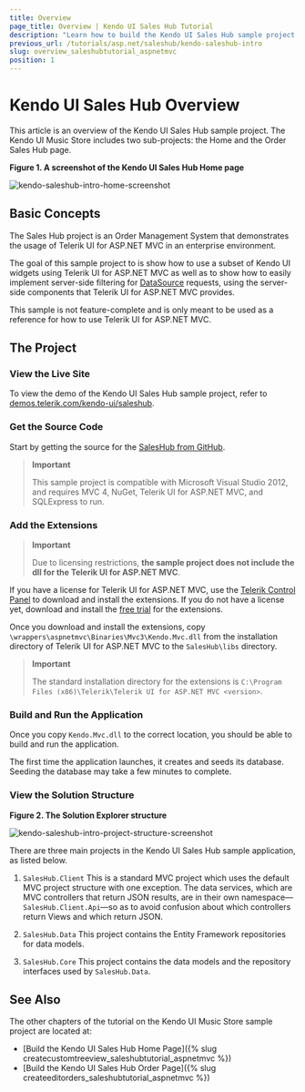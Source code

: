 ```yaml
---
title: Overview
page_title: Overview | Kendo UI Sales Hub Tutorial
description: "Learn how to build the Kendo UI Sales Hub sample project by using Telerik UI for ASP.NET MVC."
previous_url: /tutorials/asp.net/saleshub/kendo-saleshub-intro
slug: overview_saleshubtutorial_aspnetmvc
position: 1
---
```


# Kendo UI Sales Hub Overview

This article is an overview of the Kendo UI Sales Hub sample project. The Kendo UI Music Store includes two sub-projects: the Home and the Order Sales Hub page.

**Figure 1. A screenshot of the Kendo UI Sales Hub Home page**

![kendo-saleshub-intro-home-screenshot](/tutorials/tutorial-saleshub/images/kendo-saleshub-intro-home-screenshot.png)

## Basic Concepts

The Sales Hub project is an Order Management System that demonstrates the usage of Telerik UI for ASP.NET MVC in an enterprise environment.

The goal of this sample project to is show how to use a subset of Kendo UI widgets using Telerik UI for ASP.NET MVC as well as to show how to easily implement server-side filtering for [DataSource](../../../kendo-ui/api/javascript/data/datasource) requests, using the server-side components that Telerik UI for ASP.NET MVC provides.

This sample is not feature-complete and is only meant to be used as a reference for how to use Telerik UI for ASP.NET MVC.

## The Project

### View the Live Site

To view the demo of the Kendo UI Sales Hub sample project, refer to [demos.telerik.com/kendo-ui/saleshub](http://demos.telerik.com/kendo-ui/saleshub).

### Get the Source Code

Start by getting the source for the [SalesHub from GitHub](https://github.com/telerik/kendo-saleshub-demo).

> **Important**
>
> This sample project is compatible with Microsoft Visual Studio 2012, and requires MVC 4, NuGet, Telerik UI for ASP.NET MVC, and SQLExpress to run.

### Add the Extensions

> **Important**
>
> Due to licensing restrictions, **the sample project does not include the dll for the Telerik UI for ASP.NET MVC**.

If you have a license for Telerik UI for ASP.NET MVC, use the [Telerik Control Panel](http://www.telerik.com/download-trial-file.aspx?pid=972) to download and install the extensions. If you do not have a license yet, download and install the [free trial](http://www.telerik.com/download/kendo-ui-complete) for the extensions.

Once you download and install the extensions, copy `\wrappers\aspnetmvc\Binaries\Mvc3\Kendo.Mvc.dll` from the installation directory of Telerik UI for ASP.NET MVC to the `SalesHub\libs` directory.

> **Important**
>
> The standard installation directory for the extensions is `C:\Program Files (x86)\Telerik\Telerik UI for ASP.NET MVC <version>`.

### Build and Run the Application

Once you copy `Kendo.Mvc.dll` to the correct location, you should be able to build and run the application.

The first time the application launches, it creates and seeds its database. Seeding the database may take a few minutes to complete.

### View the Solution Structure

**Figure 2. The Solution Explorer structure**

![kendo-saleshub-intro-project-structure-screenshot](/tutorials/tutorial-saleshub/images/kendo-saleshub-intro-project-structure-screenshot.png)

There are three main projects in the Kendo UI Sales Hub sample application, as listed below.

1. `SalesHub.Client` This is a standard MVC project which uses the default MVC project structure with one exception. The data services, which are MVC controllers that return JSON results, are in their own namespace&mdash;`SalesHub.Client.Api`&mdash;so as to avoid confusion about which controllers return Views and which return JSON.

2. `SalesHub.Data` This project contains the Entity Framework repositories for data models.

3. `SalesHub.Core` This project contains the data models and the repository interfaces used by `SalesHub.Data`.

## See Also

The other chapters of the tutorial on the Kendo UI Music Store sample project are located at:

* [Build the Kendo UI Sales Hub Home Page]({% slug createcustomtreeview_saleshubtutorial_aspnetmvc %})
* [Build the Kendo UI Sales Hub Order Page]({% slug createeditorders_saleshubtutorial_aspnetmvc %})
